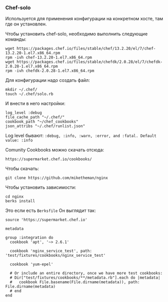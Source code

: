### Chef-solo
Используется для применения конфигурации на конкретном хосте, там где он установлен.

Чтобы установить chef-solo, необходимо выполнить следующие команды:
```
wget https://packages.chef.io/files/stable/chef/13.2.20/el/7/chef-13.2.20-1.el7.x86_64.rpm
rpm -ivh chef-13.2.20-1.el7.x86_64.rpm
wget https://packages.chef.io/files/stable/chefdk/2.0.28/el/7/chefdk-2.0.28-1.el7.x86_64.rpm
rpm -ivh chefdk-2.0.28-1.el7.x86_64.rpm
```

Для конфигурации надо создать файл:
```
mkdir ~/.chef/
touch ~/.chef/solo.rb
```
И внести в него настройки:
```
log_level :debug
file_cache_path "~/.chef/"
cookbook_path "~/chef_cookbooks"
json_attribs "~/.chef/runlist.json"
```
Log level бывают: `:debug, :info, :warn, :error, and :fatal. Default value: :info`

Comunity Cookbooks можно скачать отсюда:
```
https://supermarket.chef.io/cookbooks/
```
Чтобы скачать:
```
git clone https://github.com/miketheman/nginx
```
Чтобы установить зависимости:
```
cd nginx
berks install
```
Это если есть `Berksfile`
Он выглядит так:
```
source 'https://supermarket.chef.io'

metadata

group :integration do
  cookbook 'apt', '~> 2.6.1'

  cookbook 'nginx_service_test', path: 'test/fixtures/cookbooks/nginx_service_test'

  cookbook 'yum-epel'

  # Or include an entire directory, once we have more test cookbooks:
  # Dir["test/fixtures/cookbooks/**/metadata.rb"].each do |metadata|
  #   cookbook File.basename(File.dirname(metadata)), path: File.dirname(metadata)
  # end
end
```
